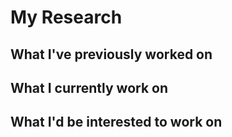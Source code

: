# My Research
## What I've previously worked on
## What I currently work on
## What I'd be interested to work on

